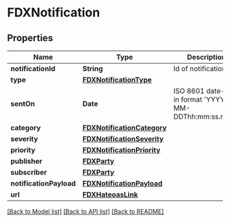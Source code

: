 # FDXNotification

## Properties
Name | Type | Description | Notes
------------ | ------------- | ------------- | -------------
**notificationId** | **String** | Id of notification | 
**type** | [**FDXNotificationType**](FDXNotificationType.md) |  | 
**sentOn** | **Date** | ISO 8601 date-time in format &#39;YYYY-MM-DDThh:mm:ss.nnn[Z|[+|-]hh:mm]&#39; according to [IETF RFC3339](https://xml2rfc.tools.ietf.org/public/rfc/html/rfc3339.html#anchor14) | 
**category** | [**FDXNotificationCategory**](FDXNotificationCategory.md) |  | 
**severity** | [**FDXNotificationSeverity**](FDXNotificationSeverity.md) |  | [optional] 
**priority** | [**FDXNotificationPriority**](FDXNotificationPriority.md) |  | [optional] 
**publisher** | [**FDXParty**](FDXParty.md) |  | [optional] 
**subscriber** | [**FDXParty**](FDXParty.md) |  | [optional] 
**notificationPayload** | [**FDXNotificationPayload**](FDXNotificationPayload.md) |  | 
**url** | [**FDXHateoasLink**](FDXHateoasLink.md) |  | [optional] 

[[Back to Model list]](../README.md#documentation-for-models) [[Back to API list]](../README.md#documentation-for-api-endpoints) [[Back to README]](../README.md)


